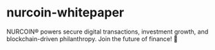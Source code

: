 # nurcoin-whitepaper
NURCOIN® powers secure digital transactions, investment growth, and blockchain-driven philanthropy.   Join the future of finance! 🚀
